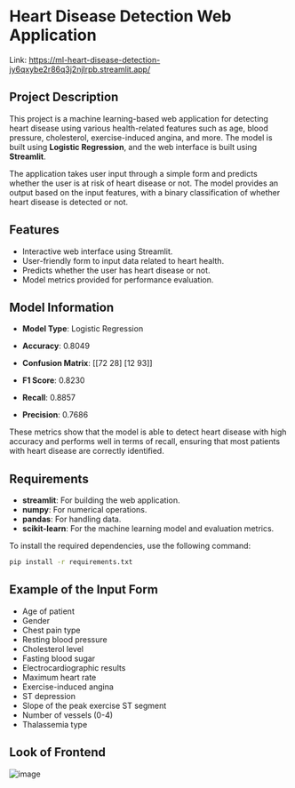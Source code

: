 # Heart Disease Detection Web Application
Link: https://ml-heart-disease-detection-jy6qxybe2r86q3j2njlrpb.streamlit.app/ 
## Project Description

This project is a machine learning-based web application for detecting heart disease using various health-related features such as age, blood pressure, cholesterol, exercise-induced angina, and more. The model is built using **Logistic Regression**, and the web interface is built using **Streamlit**.

The application takes user input through a simple form and predicts whether the user is at risk of heart disease or not. The model provides an output based on the input features, with a binary classification of whether heart disease is detected or not.

## Features

- Interactive web interface using Streamlit.
- User-friendly form to input data related to heart health.
- Predicts whether the user has heart disease or not.
- Model metrics provided for performance evaluation.

## Model Information

- **Model Type**: Logistic Regression
- **Accuracy**: 0.8049
- **Confusion Matrix**: [[72 28] [12 93]]
  

- **F1 Score**: 0.8230
- **Recall**: 0.8857
- **Precision**: 0.7686

These metrics show that the model is able to detect heart disease with high accuracy and performs well in terms of recall, ensuring that most patients with heart disease are correctly identified.

## Requirements

- **streamlit**: For building the web application.
- **numpy**: For numerical operations.
- **pandas**: For handling data.
- **scikit-learn**: For the machine learning model and evaluation metrics.

To install the required dependencies, use the following command:

```bash
pip install -r requirements.txt
```
## Example of the Input Form
- Age of patient
- Gender
- Chest pain type
- Resting blood pressure
- Cholesterol level
- Fasting blood sugar
- Electrocardiographic results
- Maximum heart rate
- Exercise-induced angina
- ST depression
- Slope of the peak exercise ST segment
- Number of vessels (0-4)
- Thalassemia type


## Look of Frontend
![image](https://github.com/user-attachments/assets/936ed4b0-6340-4f37-9a84-d049b73dd3ef)

